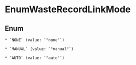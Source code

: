 
# EnumWasteRecordLinkMode

## Enum


    * `NONE` (value: `"none"`)

    * `MANUAL` (value: `"manual"`)

    * `AUTO` (value: `"auto"`)



